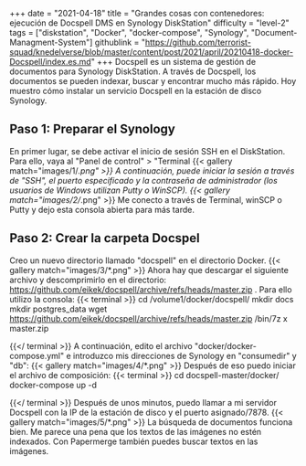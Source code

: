 +++
date = "2021-04-18"
title = "Grandes cosas con contenedores: ejecución de Docspell DMS en Synology DiskStation"
difficulty = "level-2"
tags = ["diskstation", "Docker", "docker-compose", "Synology", "Document-Managment-System"]
githublink = "https://github.com/terrorist-squad/knedelverse/blob/master/content/post/2021/april/20210418-docker-Docspell/index.es.md"
+++
Docspell es un sistema de gestión de documentos para Synology DiskStation. A través de Docspell, los documentos se pueden indexar, buscar y encontrar mucho más rápido. Hoy muestro cómo instalar un servicio Docspell en la estación de disco Synology.
## Paso 1: Preparar el Synology
En primer lugar, se debe activar el inicio de sesión SSH en el DiskStation. Para ello, vaya al "Panel de control" > "Terminal
{{< gallery match="images/1/*.png" >}}
A continuación, puede iniciar la sesión a través de "SSH", el puerto especificado y la contraseña de administrador (los usuarios de Windows utilizan Putty o WinSCP).
{{< gallery match="images/2/*.png" >}}
Me conecto a través de Terminal, winSCP o Putty y dejo esta consola abierta para más tarde.
## Paso 2: Crear la carpeta Docspel
Creo un nuevo directorio llamado "docspell" en el directorio Docker.
{{< gallery match="images/3/*.png" >}}
Ahora hay que descargar el siguiente archivo y descomprimirlo en el directorio: https://github.com/eikek/docspell/archive/refs/heads/master.zip . Para ello utilizo la consola:
{{< terminal >}}
cd /volume1/docker/docspell/
mkdir docs
mkdir postgres_data
wget https://github.com/eikek/docspell/archive/refs/heads/master.zip 
/bin/7z x master.zip

{{</ terminal >}}
A continuación, edito el archivo "docker/docker-compose.yml" e introduzco mis direcciones de Synology en "consumedir" y "db":
{{< gallery match="images/4/*.png" >}}
Después de eso puedo iniciar el archivo de composición:
{{< terminal >}}
cd docspell-master/docker/
docker-compose up -d

{{</ terminal >}}
Después de unos minutos, puedo llamar a mi servidor Docspell con la IP de la estación de disco y el puerto asignado/7878.
{{< gallery match="images/5/*.png" >}}
La búsqueda de documentos funciona bien. Me parece una pena que los textos de las imágenes no estén indexados. Con Papermerge también puedes buscar textos en las imágenes.
